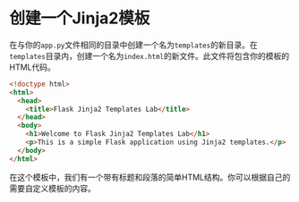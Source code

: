 # 创建一个Jinja2模板

在与你的`app.py`文件相同的目录中创建一个名为`templates`的新目录。在`templates`目录内，创建一个名为`index.html`的新文件。此文件将包含你的模板的HTML代码。

```html
<!doctype html>
<html>
  <head>
    <title>Flask Jinja2 Templates Lab</title>
  </head>
  <body>
    <h1>Welcome to Flask Jinja2 Templates Lab</h1>
    <p>This is a simple Flask application using Jinja2 templates.</p>
  </body>
</html>
```

在这个模板中，我们有一个带有标题和段落的简单HTML结构。你可以根据自己的需要自定义模板的内容。
